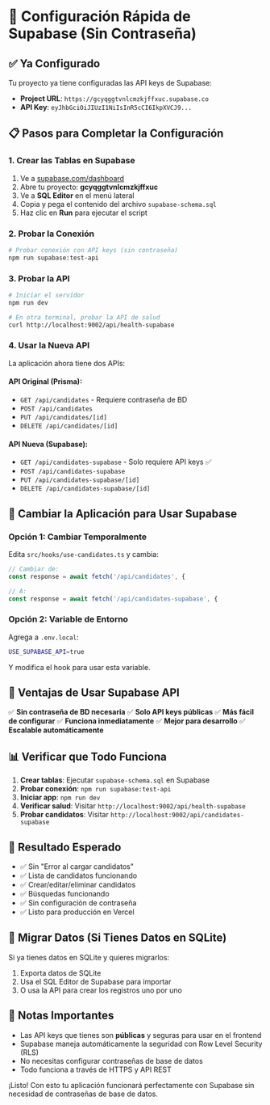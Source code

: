 # 🚀 Configuración Rápida de Supabase (Sin Contraseña)

## ✅ Ya Configurado

Tu proyecto ya tiene configuradas las API keys de Supabase:
- **Project URL**: `https://gcyqggtvnlcmzkjffxuc.supabase.co`
- **API Key**: `eyJhbGciOiJIUzI1NiIsInR5cCI6IkpXVCJ9...`

## 📋 Pasos para Completar la Configuración

### 1. Crear las Tablas en Supabase

1. Ve a [supabase.com/dashboard](https://supabase.com/dashboard)
2. Abre tu proyecto: **gcyqggtvnlcmzkjffxuc**
3. Ve a **SQL Editor** en el menú lateral
4. Copia y pega el contenido del archivo `supabase-schema.sql`
5. Haz clic en **Run** para ejecutar el script

### 2. Probar la Conexión

```bash
# Probar conexión con API keys (sin contraseña)
npm run supabase:test-api
```

### 3. Probar la API

```bash
# Iniciar el servidor
npm run dev

# En otra terminal, probar la API de salud
curl http://localhost:9002/api/health-supabase
```

### 4. Usar la Nueva API

La aplicación ahora tiene dos APIs:

#### API Original (Prisma):
- `GET /api/candidates` - Requiere contraseña de BD
- `POST /api/candidates`
- `PUT /api/candidates/[id]`
- `DELETE /api/candidates/[id]`

#### API Nueva (Supabase):
- `GET /api/candidates-supabase` - Solo requiere API keys ✅
- `POST /api/candidates-supabase`
- `PUT /api/candidates-supabase/[id]`
- `DELETE /api/candidates-supabase/[id]`

## 🔧 Cambiar la Aplicación para Usar Supabase

### Opción 1: Cambiar Temporalmente

Edita `src/hooks/use-candidates.ts` y cambia:
```typescript
// Cambiar de:
const response = await fetch('/api/candidates', {

// A:
const response = await fetch('/api/candidates-supabase', {
```

### Opción 2: Variable de Entorno

Agrega a `.env.local`:
```bash
USE_SUPABASE_API=true
```

Y modifica el hook para usar esta variable.

## 🎯 Ventajas de Usar Supabase API

✅ **Sin contraseña de BD necesaria**
✅ **Solo API keys públicas**
✅ **Más fácil de configurar**
✅ **Funciona inmediatamente**
✅ **Mejor para desarrollo**
✅ **Escalable automáticamente**

## 📊 Verificar que Todo Funciona

1. **Crear tablas**: Ejecutar `supabase-schema.sql` en Supabase
2. **Probar conexión**: `npm run supabase:test-api`
3. **Iniciar app**: `npm run dev`
4. **Verificar salud**: Visitar `http://localhost:9002/api/health-supabase`
5. **Probar candidatos**: Visitar `http://localhost:9002/api/candidates-supabase`

## 🚀 Resultado Esperado

- ✅ Sin "Error al cargar candidatos"
- ✅ Lista de candidatos funcionando
- ✅ Crear/editar/eliminar candidatos
- ✅ Búsquedas funcionando
- ✅ Sin configuración de contraseña
- ✅ Listo para producción en Vercel

## 🔄 Migrar Datos (Si Tienes Datos en SQLite)

Si ya tienes datos en SQLite y quieres migrarlos:

1. Exporta datos de SQLite
2. Usa el SQL Editor de Supabase para importar
3. O usa la API para crear los registros uno por uno

## 📝 Notas Importantes

- Las API keys que tienes son **públicas** y seguras para usar en el frontend
- Supabase maneja automáticamente la seguridad con Row Level Security (RLS)
- No necesitas configurar contraseñas de base de datos
- Todo funciona a través de HTTPS y API REST

¡Listo! Con esto tu aplicación funcionará perfectamente con Supabase sin necesidad de contraseñas de base de datos.
